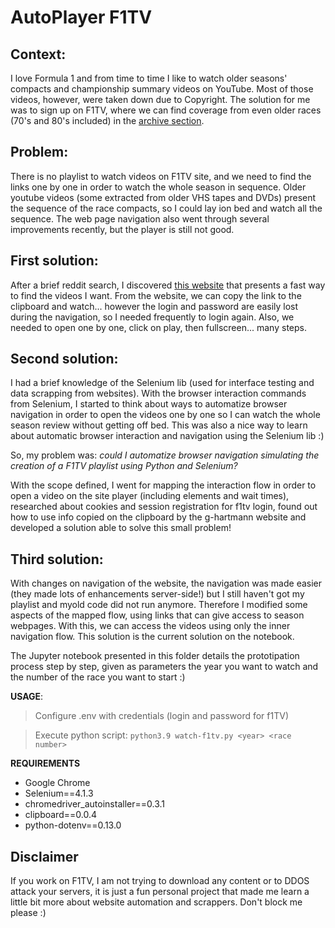 # AutoPlayer F1TV

## Context: 
I love Formula 1 and from time to time I like to watch older seasons' compacts and championship summary videos on YouTube. Most of those videos, however, were taken down due to Copyright. The solution for me was to sign up on F1TV, where we can find coverage from even older races (70's and 80's included) in the [archive section](https://f1tv.formula1.com/page/493/archive).

## Problem:
There is no playlist to watch videos on F1TV site, and we need to find the links one by one in order to watch the whole season in sequence. Older youtube videos (some extracted from older VHS tapes and DVDs) present the sequence of the race compacts, so I could lay ion bed and watch all the sequence. The web page navigation also went through several improvements recently, but the player is still not good.

## First solution:
After a brief reddit search, I discovered [this website](https://g-hartmann.github.io/F1TVlinks/) that presents a fast way to find the videos I want. From the website, we can copy the link to the clipboard and watch... however the login and password are easily lost during the navigation, so I needed frequently to login again. Also, we needed to open one by one, click on play, then fullscreen... many steps.

## Second solution:
I had a brief knowledge of the Selenium lib (used for interface testing and data scrapping from websites). With the browser interaction commands from Selenium, I started to think about ways to automatize browser navigation in order to open the videos one by one so I can watch the whole season review without getting off bed. This was also a nice way to learn about automatic browser interaction and navigation using the Selenium lib :)

So, my problem was: *could I automatize browser navigation simulating the creation of a F1TV playlist using Python and Selenium?*

With the scope defined, I went for mapping the interaction flow in order to open a video on the site player (including elements and wait times), researched about cookies and session registration for f1tv login, found out how to use info copied on the clipboard by the g-hartmann website and developed a solution able to solve this small problem!

## Third solution:
With changes on navigation of the website, the navigation was made easier (they made lots of enhancements server-side!) but I still haven't got my playlist and myold code did not run anymore. Therefore I modified some aspects of the mapped flow, using links that can give access to season webpages. With this, we can access the videos using only the inner navigation flow. This solution is the current solution on the notebook.

The Jupyter notebook presented in this folder details the prototipation process step by step, given as parameters the year you want to watch and the number of the race you want to start :)

**USAGE**:
>    Configure .env with credentials (login and password for f1TV)

>    Execute python script: `python3.9 watch-f1tv.py <year> <race number>`


**REQUIREMENTS**
* Google Chrome
* Selenium==4.1.3
* chromedriver_autoinstaller==0.3.1
* clipboard==0.0.4
* python-dotenv==0.13.0

## Disclaimer

If you work on F1TV, I am not trying to download any content or to DDOS attack your servers, it is just a fun personal project that made me learn a little bit more about website automation and scrappers. Don't block me please :)